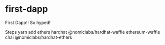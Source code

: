# first-dapp
First Dapp!! So hyped!



Steps
yarn add ethers hardhat @nomiclabs/hardhat-waffle ethereum-waffle chai @nomiclabs/hardhat-ethers

